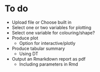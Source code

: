 # To do

- Upload file or Choose built in
- Select one or two variables for plotting
- Select one variable for colouring/shape?
- Produce plot
    - Option for interactive/plotly
- Produce tabular summary
    - Using DT
- Output an Rmarkdown report as pdf
    - Including parameters in Rmd